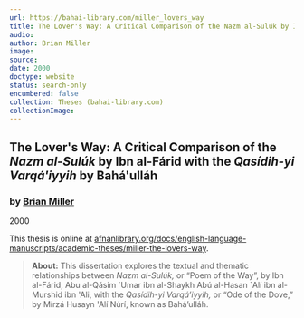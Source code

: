 ```yaml
---
url: https://bahai-library.com/miller_lovers_way
title: The Lover's Way: A Critical Comparison of the Nazm al-Sulúk by Ibn al-Fárid with the Qasídih-yi Varqá'iyyih by Bahá'ulláh
audio: 
author: Brian Miller
image: 
source: 
date: 2000
doctype: website
status: search-only
encumbered: false
collection: Theses (bahai-library.com)
collectionImage: 
---
```



## The Lover's Way: A Critical Comparison of the _Nazm al-Sulúk_ by Ibn al-Fárid with the _Qasídih-yi Varqá'iyyih_ by Bahá'ulláh

### by [Brian Miller](https://bahai-library.com/author/Brian+Miller)

2000


This thesis is online at [afnanlibrary.org/docs/english-language-manuscripts/academic-theses/miller-the-lovers-way](http://www.afnanlibrary.org/docs/english-language-manuscripts/academic-theses/miller-the-lovers-way/).

> **About:** This dissertation explores the textual and thematic relationships between _Nazm al-Sulúk,_ or “Poem of the Way”, by Ibn al-Fárid, Abu al-Qásim \`Umar ibn al-Shaykh Abú al-Hasan \`Alí ibn al-Murshid ibn 'Ali, with the _Qasídih-yi Varqá’iyyih,_ or “Ode of the Dove,” by Mírzá Husayn 'Alí Núrí, known as Bahá’ulláh.